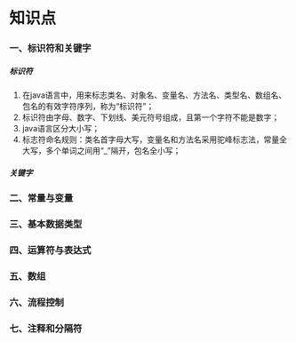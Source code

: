# 知识点

### 一、标识符和关键字

##### 标识符

1. 在java语言中，用来标志类名、对象名、变量名、方法名、类型名、数组名、包名的有效字符序列，称为“标识符”；
2. 标识符由字母、数字、下划线、美元符号组成，且第一个字符不能是数字；
3. java语言区分大小写；
4. 标志符命名规则：类名首字母大写，变量名和方法名采用驼峰标志法，常量全大写，多个单词之间用“_”隔开，包名全小写；

##### 关键字



### 二、常量与变量

### 三、基本数据类型

### 四、运算符与表达式

### 五、数组

### 六、流程控制

### 七、注释和分隔符






